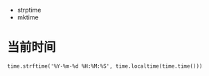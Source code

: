 * strptime
* mktime

# 当前时间

```
time.strftime('%Y-%m-%d %H:%M:%S', time.localtime(time.time()))
```
